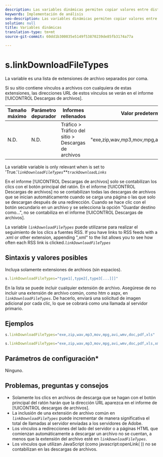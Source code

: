 ```yaml
---
description: Las variables dinámicas permiten copiar valores entre distintas variables sin necesidad de escribir varias veces los valores completos en las solicitudes de imagen del sitio.
keywords: Implementación de análisis
seo-description: Las variables dinámicas permiten copiar valores entre distintas variables sin necesidad de escribir varias veces los valores completos en las solicitudes de imagen del sitio.
solution: null
title: Variables dinámicas
translation-type: tm+mt
source-git-commit: 60dd1b300035e5149f53870239de85fb3174a77a

---
```



# s.linkDownloadFileTypes

La variable es una lista de extensiones de archivo separados por coma.

Si su sitio contiene vínculos a archivos con cualquiera de estas extensiones, las direcciones URL de estos vínculos se verán en el informe [!UICONTROL Descargas de archivos].

| Tamaño máximo | Parámetro depurador | Informes rellenados | Valor predeterminado |
|--- |--- |--- |--- |
| N.D. | N.D. | Tráfico &gt; Tráfico del sitio &gt; Descargas de archivos | "exe,zip,wav,mp3,mov,mpg,avi,wmv,doc,pdf,xls" |

La variable  variable is only relevant when  is set to 'True.'*`linkDownloadFileTypes`**`trackDownloadLinks`*

En el informe [!UICONTROL Descargas de archivos] solo se contabilizan los clics con el botón principal del ratón. En el informe [!UICONTROL Descargas de archivos] no se contabilizan todas las descargas de archivos que se inician automáticamente cuando se carga una página o las que solo se descargan después de una redirección. Cuando se hace clic con el botón secundario en un archivo y se selecciona la opción "Guardar destino como...", no se contabiliza en el informe [!UICONTROL Descargas de archivos].

La variable *`linkDownloadFileTypes`* puede utilizarse para realizar el seguimiento de los clics a fuentes RSS. If you have links to RSS feeds with a .xml or other extension, appending ",xml" to the  list allows you to see how often each RSS link is clicked.*`linkDownloadFileTypes`*

## Sintaxis y valores posibles

Incluya solamente extensiones de archivos (sin espacios).

```js
s.linkDownloadFileTypes="type1[,type2[,type3[...]]]"
```

En la lista se puede incluir cualquier extensión de archivo. Asegúrese de no incluir una extensión de archivo común, como htm o aspx, en  *`linkDownloadFileTypes`*. De hacerlo, enviará una solicitud de imagen adicional por cada clic, lo que se cobrará como una llamada al servidor primario.

## Ejemplos

```js
s.linkDownloadFileTypes="exe,zip,wav,mp3,mov,mpg,avi,wmv,doc,pdf,xls"
```

```js
s.linkDownloadFileTypes="exe,zip,wav,mp3,mov,mpg,avi,wmv,doc,pdf,xls,xml"
```

## Parámetros de configuración*

Ninguno.

## Problemas, preguntas y consejos

* Solamente los clics en archivos de descarga que se hagan con el botón principal del ratón harán que la dirección URL aparezca en el informe de [!UICONTROL descargas de archivos].
* La inclusión de una extensión de archivo común en *`linkDownloadFileTypes`* puede incrementar de manera significativa el total de llamadas al servidor enviadas a los servidores de Adobe. 
* Los vínculos a redirecciones del lado del servidor o a páginas HTML que comienzan automáticamente a descargar un archivo no se cuentan, a menos que la extensión del archivo esté en *`linkDownloadFileTypes`*.
* Los vínculos que utilizan JavaScript (como javascript:openLink( )) no se contabilizan en las descargas de archivos.